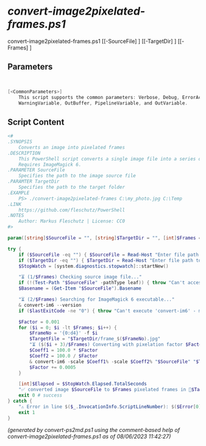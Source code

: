 *convert-image2pixelated-frames.ps1*
================

convert-image2pixelated-frames.ps1 [[-SourceFile] <string>] [[-TargetDir] <string>] [[-Frames] <int>]


Parameters
----------
```powershell


[<CommonParameters>]
    This script supports the common parameters: Verbose, Debug, ErrorAction, ErrorVariable, WarningAction, 
    WarningVariable, OutBuffer, PipelineVariable, and OutVariable.
```

Script Content
--------------
```powershell
<#
.SYNOPSIS
	Converts an image into pixelated frames
.DESCRIPTION
	This PowerShell script converts a single image file into a series of pixelated frames in a target dir.
	Requires ImageMagick 6.
.PARAMETER SourceFile
	Specifies the path to the image source file
.PARAMTER TargetDir
	Specifies the path to the target folder
.EXAMPLE
	PS> ./convert-image2pixelated-frames C:\my_photo.jpg C:\Temp
.LINK
	https://github.com/fleschutz/PowerShell
.NOTES
	Author: Markus Fleschutz | License: CC0
#>

param([string]$SourceFile = "", [string]$TargetDir = "", [int]$Frames = 700)

try {
	if ($SourceFile -eq "") { $SourceFile = Read-Host "Enter file path to source image file" }
	if ($TargetDir -eq "") { $TargetDir = Read-Host "Enter file path to target directory" }
	$StopWatch = [system.diagnostics.stopwatch]::startNew()

	"⏳ (1/$Frames) Checking source image file..."
	if (!(Test-Path "$SourceFile" -pathType leaf)) { throw "Can't access source image file: $SourceFile" }
	$Basename = (Get-Item "$SourceFile").Basename

	"⏳ (2/$Frames) Searching for ImageMagick 6 executable..."
	& convert-im6 --version
	if ($lastExitCode -ne "0") { throw "Can't execute 'convert-im6' - make sure ImageMagick 6 is installed and available" }

	$Factor = 0.001
	for ($i = 0; $i -lt $Frames; $i++) {
		$FrameNo = '{0:d4}' -f $i
		$TargetFile = "$TargetDir/frame_$($FrameNo).jpg"
		"⏳ ($($i + 3)/$Frames) Converting with pixelation factor $Factor to $TargetFile..."
		$Coeff1 = 100.0 * $Factor
		$Coeff2 = 100.0 / $Factor
		& convert-im6 -scale $Coeff1% -scale $Coeff2% "$SourceFile" "$TargetFile"
		$Factor += 0.0005
	}

	[int]$Elapsed = $StopWatch.Elapsed.TotalSeconds
	"✅ converted image $SourceFile to $Frames pixelated frames in 📂$TargetDir in $Elapsed sec."
	exit 0 # success
} catch {
	"⚠️ Error in line $($_.InvocationInfo.ScriptLineNumber): $($Error[0])"
	exit 1
}
```

*(generated by convert-ps2md.ps1 using the comment-based help of convert-image2pixelated-frames.ps1 as of 08/06/2023 11:42:27)*

